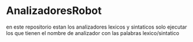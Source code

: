 # AnalizadoresRobot
en este repositorio estan los analizadores lexicos y sintaticos solo ejecutar los que tienen el nombre de analizador con las palabras lexico/sintatico
